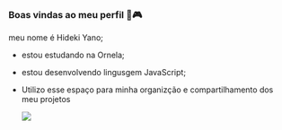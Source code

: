 ### Boas vindas ao meu perfil 🍜🎮

meu nome é Hideki Yano;

 - estou estudando na Ornela;
 - estou desenvolvendo lingusgem JavaScript;
 - Utilizo esse espaço para minha organizção e compartilhamento dos meu projetos

    ![](https://tenor.com/pt-BR/view/skeletor-laughs-in-evil-laughing-myah-myaah-dasmemeistgut-gif-5356566587527840753)
